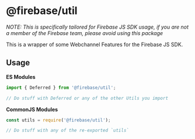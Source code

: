 # @firebase/util

_NOTE: This is specifically tailored for Firebase JS SDK usage, if you are not a
member of the Firebase team, please avoid using this package_

This is a wrapper of some Webchannel Features for the Firebase JS SDK.

## Usage

**ES Modules**

```javascript
import { Deferred } from '@firebase/util';

// Do stuff with Deferred or any of the other Utils you import
```

**CommonJS Modules**

```javascript
const utils = require('@firebase/util');

// Do stuff with any of the re-exported `utils`
```


